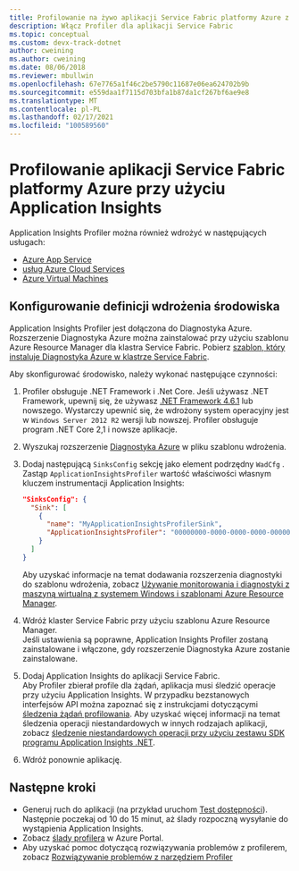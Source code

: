 ```yaml
---
title: Profilowanie na żywo aplikacji Service Fabric platformy Azure z Application Insights
description: Włącz Profiler dla aplikacji Service Fabric
ms.topic: conceptual
ms.custom: devx-track-dotnet
author: cweining
ms.author: cweining
ms.date: 08/06/2018
ms.reviewer: mbullwin
ms.openlocfilehash: 67e7765a1f46c2be5790c11687e06ea624702b9b
ms.sourcegitcommit: e559daa1f7115d703bfa1b87da1cf267bf6ae9e8
ms.translationtype: MT
ms.contentlocale: pl-PL
ms.lasthandoff: 02/17/2021
ms.locfileid: "100589560"
---
```

# <a name="profile-live-azure-service-fabric-applications-with-application-insights"></a>Profilowanie aplikacji Service Fabric platformy Azure przy użyciu Application Insights

Application Insights Profiler można również wdrożyć w następujących usługach:
* [Azure App Service](profiler.md?toc=/azure/azure-monitor/toc.json)
* [usług Azure Cloud Services](profiler-cloudservice.md?toc=/azure/azure-monitor/toc.json)
* [Azure Virtual Machines](profiler-vm.md?toc=/azure/azure-monitor/toc.json)

## <a name="set-up-the-environment-deployment-definition"></a>Konfigurowanie definicji wdrożenia środowiska

Application Insights Profiler jest dołączona do Diagnostyka Azure. Rozszerzenie Diagnostyka Azure można zainstalować przy użyciu szablonu Azure Resource Manager dla klastra Service Fabric. Pobierz [szablon, który instaluje Diagnostyka Azure w klastrze Service Fabric](https://github.com/Azure/azure-docs-json-samples/blob/master/application-insights/ServiceFabricCluster.json).

Aby skonfigurować środowisko, należy wykonać następujące czynności:

1. Profiler obsługuje .NET Framework i .Net Core. Jeśli używasz .NET Framework, upewnij się, że używasz [.NET Framework 4.6.1](/dotnet/framework/migration-guide/how-to-determine-which-versions-are-installed) lub nowszego. Wystarczy upewnić się, że wdrożony system operacyjny jest w `Windows Server 2012 R2` wersji lub nowszej. Profiler obsługuje program .NET Core 2,1 i nowsze aplikacje.

1. Wyszukaj rozszerzenie [Diagnostyka Azure](../agents/diagnostics-extension-overview.md) w pliku szablonu wdrożenia.

1. Dodaj następującą `SinksConfig` sekcję jako element podrzędny `WadCfg` . Zastąp `ApplicationInsightsProfiler` wartość właściwości własnym kluczem instrumentacji Application Insights:  

      ```json
      "SinksConfig": {
        "Sink": [
          {
            "name": "MyApplicationInsightsProfilerSink",
            "ApplicationInsightsProfiler": "00000000-0000-0000-0000-000000000000"
          }
        ]
      }
      ```

      Aby uzyskać informacje na temat dodawania rozszerzenia diagnostyki do szablonu wdrożenia, zobacz [Używanie monitorowania i diagnostyki z maszyną wirtualną z systemem Windows i szablonami Azure Resource Manager](../../virtual-machines/extensions/diagnostics-template.md?toc=/azure/virtual-machines/windows/toc.json).

1. Wdróż klaster Service Fabric przy użyciu szablonu Azure Resource Manager.  
  Jeśli ustawienia są poprawne, Application Insights Profiler zostaną zainstalowane i włączone, gdy rozszerzenie Diagnostyka Azure zostanie zainstalowane. 

1. Dodaj Application Insights do aplikacji Service Fabric.  
  Aby Profiler zbierał profile dla żądań, aplikacja musi śledzić operacje przy użyciu Application Insights. W przypadku bezstanowych interfejsów API można zapoznać się z instrukcjami dotyczącymi [śledzenia żądań profilowania](profiler-trackrequests.md?toc=/azure/azure-monitor/toc.json). Aby uzyskać więcej informacji na temat śledzenia operacji niestandardowych w innych rodzajach aplikacji, zobacz [śledzenie niestandardowych operacji przy użyciu zestawu SDK programu Application Insights .NET](custom-operations-tracking.md?toc=/azure/azure-monitor/toc.json).

1. Wdróż ponownie aplikację.


## <a name="next-steps"></a>Następne kroki

* Generuj ruch do aplikacji (na przykład uruchom [Test dostępności](monitor-web-app-availability.md)). Następnie poczekaj od 10 do 15 minut, aż ślady rozpoczną wysyłanie do wystąpienia Application Insights.
* Zobacz [ślady profilera](profiler-overview.md?toc=/azure/azure-monitor/toc.json) w Azure Portal.
* Aby uzyskać pomoc dotyczącą rozwiązywania problemów z profilerem, zobacz [Rozwiązywanie problemów z narzędziem Profiler](profiler-troubleshooting.md?toc=/azure/azure-monitor/toc.json)
